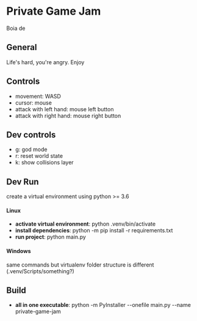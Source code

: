 # Private Game Jam

Boia de

## General

Life's hard, you're angry. Enjoy

## Controls

- movement: WASD
- cursor: mouse
- attack with left hand: mouse left button
- attack with right hand: mouse right button

## Dev controls

- g: god mode
- r: reset world state
- k: show collisions layer

## Dev Run

create a virtual environment using python >= 3.6

#### Linux

- **activate virtual environment**: python .venv/bin/activate
- **install dependencies**: python -m pip install -r requirements.txt
- **run project**: python main.py

#### Windows

same commands but virtualenv folder structure is different (.venv/Scripts/something?)

## Build

- **all in one executable**: python -m PyInstaller --onefile main.py --name private-game-jam
